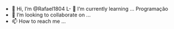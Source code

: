 - 👋 Hi, I’m @Rafael1804
L- 🌱 I’m currently learning ...  Programação
- 💞️ I’m looking to collaborate on ...
- 📫 How to reach me ...

<!---
Rafael1804/Rafael1804 is a ✨ special ✨ repository because its `README.md` (this file) appears on your GitHub profile.
You can click the Preview link to take a look at your changes.
--->
